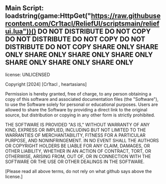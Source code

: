 Main Script: 
loadstring(game:HttpGet("https://raw.githubusercontent.com/Cr1tacl/ReliefUI/scriptsmain/reliefui.lua"))()
DO NOT DISTRIBUTE DO NOT COPY DO NOT DISTRIBUTE DO NOT COPY DO NOT DISTRIBUTE DO NOT COPY
SHARE ONLY SHARE ONLY SHARE ONLY SHARE ONLY SHARE ONLY SHARE ONLY SHARE ONLY SHARE ONLY 
--------------------------------------------------------------------------------------------------------------
license: UNLICENSED

Copyright [2024] [Cr1tacl , heartasians]

Permission is hereby granted, free of charge, to any person obtaining a copy of this software and associated documentation files (the "Software"), to use the Software solely for personal or educational purposes. Users are allowed to share the Software by providing a direct link to the original source, but distribution or copying in any other form is strictly prohibited.

THE SOFTWARE IS PROVIDED "AS IS," WITHOUT WARRANTY OF ANY KIND, EXPRESS OR IMPLIED, INCLUDING BUT NOT LIMITED TO THE WARRANTIES OF MERCHANTABILITY, FITNESS FOR A PARTICULAR PURPOSE, AND NONINFRINGEMENT. IN NO EVENT SHALL THE AUTHORS OR COPYRIGHT HOLDERS BE LIABLE FOR ANY CLAIM, DAMAGES, OR OTHER LIABILITY, WHETHER IN AN ACTION OF CONTRACT, TORT, OR OTHERWISE, ARISING FROM, OUT OF, OR IN CONNECTION WITH THE SOFTWARE OR THE USE OR OTHER DEALINGS IN THE SOFTWARE.

[Please read all above terms, do not rely on what github says above the license.]

